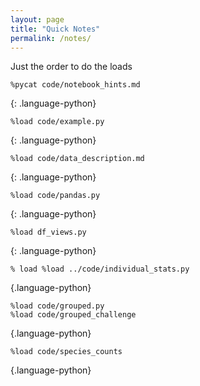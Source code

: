 ```yaml
---
layout: page
title: "Quick Notes"
permalink: /notes/
---
```


Just the order to do the loads

~~~
%pycat code/notebook_hints.md
~~~
{: .language-python}

~~~
%load code/example.py
~~~
{: .language-python}

~~~
%load code/data_description.md
~~~
{: .language-python}


~~~
%load code/pandas.py
~~~
{: .language-python}

~~~
%load df_views.py
~~~
{: .language-python}


~~~
% load %load ../code/individual_stats.py
~~~
{.language-python}

~~~
%load code/grouped.py
%load code/grouped_challenge
~~~
{.language-python}

~~~
%load code/species_counts
~~~
{.language-python}
